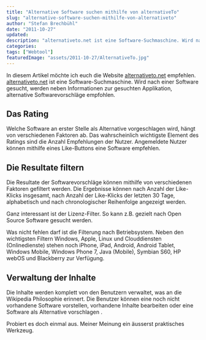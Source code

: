 ```yaml
---
title: "Alternative Software suchen mithilfe von alternativeTo"
slug: "alternative-software-suchen-mithilfe-von-alternativeto"
author: "Stefan Brechbühl"
date: "2011-10-27"
updated:
description: "alternativeto.net ist eine Software-Suchmaschine. Wird nach einer Software gesucht, werden neben Informationen zur gesuchten Applikation, alternative Softwarevorschläge empfohlen."
categories:
tags: ["Webtool"]
featuredImage: "assets/2011-10-27/AlternativeTo.jpg"
---
```

In diesem Artikel möchte ich euch die Website [alternativeto.net](http://alternativeto.net) empfehlen. [alternativeto.net](http://alternativeto.net) ist eine Software-Suchmaschine. Wird nach einer Software gesucht, werden neben Informationen zur gesuchten Applikation, alternative Softwarevorschläge empfohlen.

## Das Rating

Welche Software an erster Stelle als Alternative vorgeschlagen wird, hängt von verschiedenen Faktoren ab. Das wahrscheinlich wichtigste Element des Ratings sind die Anzahl Empfehlungen der Nutzer. Angemeldete Nutzer können mithilfe eines Like-Buttons eine Software empfehlen.

## Die Resultate filtern

Die Resultate der Softwarevorschläge können mithilfe von verschiedenen Faktoren gefiltert werden. Die Ergebnisse können nach Anzahl der Like-Klicks insgesamt, nach Anzahl der Like-Klicks der letzten 30 Tage, alphabetisch und nach chronologischer Reihenfolge angezeigt werden.

Ganz interessant ist der Lizenz-Filter. So kann z.B. gezielt nach Open Source Software gesucht werden.

Was nicht fehlen darf ist die Filterung nach Betriebsystem. Neben den wichtigsten Filtern Windows, Apple, Linux und Clouddiensten (Onlinedienste) stehen noch iPhone, iPad, Android, Android Tablet, Windows Mobile, Windows Phone 7, Java (Mobile), Symbian S60, HP webOS und Blackberry zur Verfügung.

## Verwaltung der Inhalte

Die Inhalte werden komplett von den Benutzern verwaltet, was an die Wikipedia Philosophie erinnert. Die Benutzer können eine noch nicht vorhandene Software vorstellen, vorhandene Inhalte bearbeiten oder eine Software als Alternative vorschlagen .

Probiert es doch einmal aus. Meiner Meinung ein äusserst praktisches Werkzeug.
